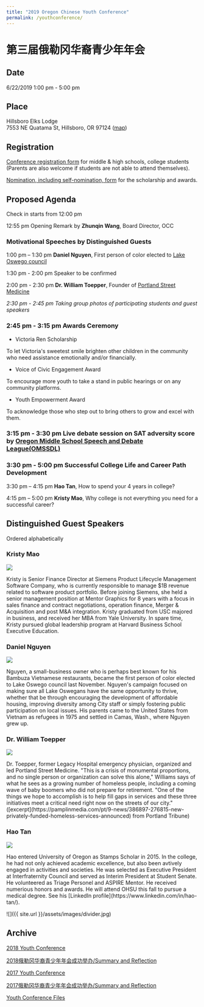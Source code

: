 ```yaml
---
title: "2019 Oregon Chinese Youth Conference"
permalink: /youthconference/
---
```


# 第三届俄勒冈华裔青少年年会

## Date

6/22/2019 1:00 pm - 5:00 pm

## Place

Hillsboro Elks Lodge<br/>
7553 NE Quatama St, Hillsboro, OR 97124 ([map](https://goo.gl/maps/LZQH9hU3ZxibEyXF8))

## Registration

[Conference registration form](https://docs.google.com/forms/d/e/1FAIpQLSfuSJpvsQTlrPOgs1ASd5-mGaubPm5gvzQHoLPhOa2IA98pSw/viewform?usp=sf_link) for middle & high schools, college students (Parents are also welcome if students are not able to attend themselves).

[Nomination, including self-nomination, form](https://docs.google.com/forms/d/e/1FAIpQLSfQRyJHdDFVPnelnzQpe8xVH2n0A8AsvoNi7VqHrCHFtCS4vg/viewform?c=0&w=1) for the scholarship and awards.

## Proposed Agenda

Check in starts from 12:00 pm

12:55 pm Opening Remark by **Zhunqin Wang**, Board Director, OCC

### Motivational Speeches by Distinguished Guests

1:00 pm – 1:30 pm	**Daniel Nguyen**, First person of color elected to [Lake Oswego council](https://www.ci.oswego.or.us/citycouncil/city-council-contact-information)

1:30 pm - 2:00 pm Speaker to be confirmed

2:00 pm - 2:30 pm **Dr. William Toepper**, Founder of [Portland Street Medicine](https://www.portlandstreetmedicine.org/)

_2:30 pm - 2:45 pm Taking group photos of participating students and guest speakers_

### 2:45 pm - 3:15 pm Awards Ceremony

* Victoria Ren Scholarship

To let Victoria's sweetest smile brighten other children in the community who need assistance emotionally and/or financially.

* Voice of Civic Engagement Award

To encourage more youth to take a stand in public hearings or on any community platforms.

* Youth Empowerment Award

To acknowledge those who step out to bring others to grow and excel with them.

### 3:15 pm - 3:30 pm Live debate session on SAT adversity score by [Oregon Middle School Speech and Debate League(OMSSDL)](https://omssdl.org/)

### 3:30 pm - 5:00 pm Successful College Life and Career Path Development

3:30 pm – 4:15 pm	**Hao Tan**, How to spend your 4 years in college?

4:15 pm – 5:00 pm	**Kristy Mao**, Why college is not everything you need for a successful career?

## Distinguished Guest Speakers

Ordered alphabetically

### Kristy Mao

<p><img src="/assets/images/activities/kristy2.jpg"></p>
Kristy is Senior Finance Director at Siemens Product Lifecycle Management Software Company, who is currently responsible to manage $1B revenue related to software product portfolio.  Before joining Siemens, she held a senior management position at Mentor Graphics for 8 years with a focus in sales finance and contract negotiations, operation finance, Merger & Acquisition and post M&A integration.  Kristy graduated from USC majored in business, and received her MBA from Yale University.  In spare time, Kristy pursued global leadership program at Harvard Business School Executive Education.

### Daniel Nguyen

<p><img src="/assets/images/activities/daniel2.jpg"></p>
Nguyen, a small-business owner who is perhaps best known for his Bambuza Vietnamese restaurants, became the first person of color elected to Lake Oswego council last November. Nguyen's campaign focused on making sure all Lake Oswegans have the same opportunity to thrive, whether that be through encouraging the development of affordable housing, improving diversity among City staff or simply fostering public participation on local issues. His parents came to the United States from Vietnam as refugees in 1975 and settled in Camas, Wash., where Nguyen grew up.

### Dr. William Toepper
<p><img src="/assets/images/activities/bill.jpg"></p>
Dr. Toepper, former Legacy Hospital emergency physician, organized and led Portland Street Medicine. "This is a crisis of monumental proportions, and no single person or organization can solve this alone," Williams says of what he sees as a growing number of homeless people, including a coming wave of baby boomers who did not prepare for retirement. "One of the things we hope to accomplish is to help fill gaps in services and these three initiatives meet a critical need right now on the streets of our city." ([excerpt](https://pamplinmedia.com/pt/9-news/386897-276815-new-privately-funded-homeless-services-announced) from Portland Tribune)

### Hao Tan
<p><img src="/assets/images/activities/tanhao.jpg"></p>
Hao entered University of Oregon as Stamps Scholar in 2015. In the college, he had not only achieved academic excellence, but also been avtively engaged in activities and societies. He was selected as Executive President at Interfraternity Council and served as Interim President at Student Senate. He volunteered as Triage Personel and ASPIRE Mentor. He received numerious honors and awards. He will attend OHSU this fall to pursue a medical degree. See his [LinkedIn profile](https://www.linkedin.com/in/hao-tan/).


![]({{ site.url }}/assets/images/divider.jpg)

## Archive

[2018 Youth Conference](http://pdxchinese.org/youthconference/youth_conference_2018/)

[2018俄勒冈华裔青少年年会成功举办/Summary and Reflection](http://pdxchinese.org/youth-conference-2018/)

[2017 Youth Conference](http://pdxchinese.org/youthconference/youth_conference_2017/)

[2017俄勒冈华裔青少年年会成功举办/Summary and Reflection](http://pdxchinese.org/youth-conference-2017/)

[Youth Conference Files](http://pdxchinese.org/resources/benefits_resources/youthconference/)
